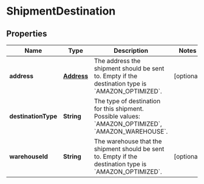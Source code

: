 
# ShipmentDestination

## Properties
Name | Type | Description | Notes
------------ | ------------- | ------------- | -------------
**address** | [**Address**](Address.md) | The address the shipment should be sent to. Empty if the destination type is &#x60;AMAZON_OPTIMIZED&#x60;. |  [optional]
**destinationType** | **String** | The type of destination for this shipment. Possible values: &#x60;AMAZON_OPTIMIZED&#x60;, &#x60;AMAZON_WAREHOUSE&#x60;. | 
**warehouseId** | **String** | The warehouse that the shipment should be sent to. Empty if the destination type is &#x60;AMAZON_OPTIMIZED&#x60;. |  [optional]



